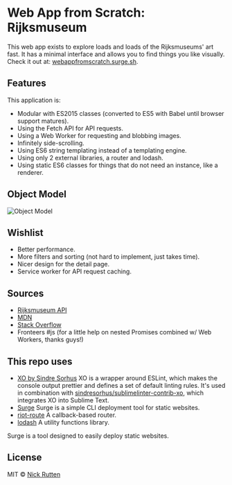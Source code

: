 # Web App from Scratch: Rijksmuseum

This web app exists to explore loads and loads of the Rijksmuseums' art fast. It has a minimal interface and allows you to find things you like visually. Check it out at: [webappfromscratch.surge.sh](http://webappfromscratch.surge.sh/).

## Features

This application is:

- Modular with ES2015 classes (converted to ES5 with Babel until browser support matures).
- Using the Fetch API for API requests.
- Using a Web Worker for requesting and blobbing images.
- Infinitely side-scrolling.
- Using ES6 string templating instead of a templating engine.
- Using only 2 external libraries, a router and lodash.
- Using static ES6 classes for things that do not need an instance, like a renderer.

## Object Model

![Object Model](https://github.com/nickrttn/web-app-from-scratch/raw/master/spa/object-model.png)

## Wishlist

- Better performance.
- More filters and sorting (not hard to implement, just takes time).
- Nicer design for the detail page.
- Service worker for API request caching.

## Sources

- [Rijksmuseum API](https://rijksmuseum.github.io)
- [MDN](https://developer.mozilla.org/)
- [Stack Overflow](https://stackoverflow.com)
- Fronteers #js (for a little help on nested Promises combined w/ Web Workers, thanks guys!)

## This repo uses

- [XO by Sindre Sorhus](https://github.com/sindresorhus/xo) XO is a wrapper around ESLint, which makes the console output prettier and defines a set of default linting rules. It's used in combination with [sindresorhus/sublimelinter-contrib-xo](https://github.com/sindresorhus/sublimelinter-contrib-xo), which integrates XO into Sublime Text.
- [Surge](https://surge.sh) Surge is a simple CLI deployment tool for static websites.
- [riot-route](https://github.com/riot/route) A callback-based router.
- [lodash](https://lodash.com/) A utility functions library.

Surge is a tool designed to easily deploy static websites.

## License

MIT &copy; [Nick Rutten](https://twitter.com/nickrttn)
